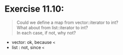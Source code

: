 # Exercise 11.10:
> Could we define a map from vector<int>::iterator to int?  
What about from list<int>::iterator to int?  
In each case, if not, why not?
- vector: ok, because `<`
- list : not, since `<`
